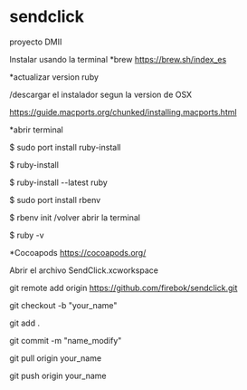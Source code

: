 # sendclick
proyecto DMII

Instalar usando la terminal
*brew https://brew.sh/index_es

*actualizar version ruby

/descargar el instalador segun la version de OSX

https://guide.macports.org/chunked/installing.macports.html

*abrir terminal
  
  $ sudo port install ruby-install
  
  $ ruby-install
  
  $ ruby-install --latest ruby
  
  $ sudo port install rbenv
  
  $ rbenv init
 /volver abrir la terminal
  
  $ ruby -v
  
*Cocoapods https://cocoapods.org/

Abrir el archivo SendClick.xcworkspace

git remote add origin https://github.com/firebok/sendclick.git

git checkout -b "your_name"

git add .

git commit -m "name_modify"

git pull origin your_name

git push origin your_name

 
